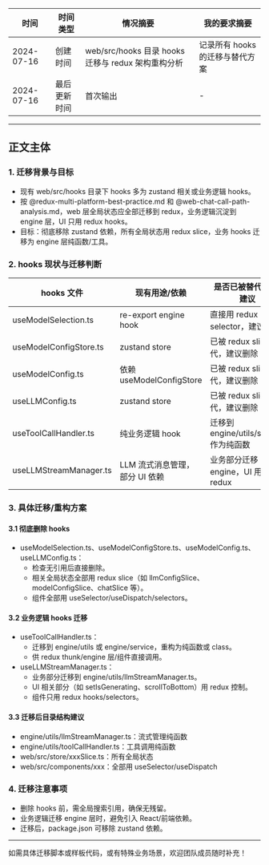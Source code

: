 | 时间         | 时间类型     | 情况摘要                         | 我的要求摘要                 |
| ------------ | ------------ | -------------------------------- | ---------------------------- |
| 2024-07-16   | 创建时间     | web/src/hooks 目录 hooks 迁移与 redux 架构重构分析 | 记录所有 hooks 的迁移与替代方案 |
| 2024-07-16   | 最后更新时间 | 首次输出                         | -                          |

---

## 正文主体

### 1. 迁移背景与目标

- 现有 web/src/hooks 目录下 hooks 多为 zustand 相关或业务逻辑 hooks。
- 按 @redux-multi-platform-best-practice.md 和 @web-chat-call-path-analysis.md，web 层全局状态应全部迁移到 redux，业务逻辑沉淀到 engine 层，UI 只用 redux hooks。
- 目标：彻底移除 zustand 依赖，所有全局状态用 redux slice，业务 hooks 迁移为 engine 层纯函数/工具。

### 2. hooks 现状与迁移判断

| hooks 文件                | 现有用途/依赖                | 是否已被替代/迁移建议                |
|--------------------------|------------------------------|--------------------------------------|
| useModelSelection.ts      | re-export engine hook        | 直接用 redux selector，建议删除       |
| useModelConfigStore.ts    | zustand store                | 已被 redux slice 替代，建议删除       |
| useModelConfig.ts         | 依赖 useModelConfigStore     | 已被 redux slice 替代，建议删除       |
| useLLMConfig.ts           | zustand store                | 已被 redux slice 替代，建议删除       |
| useToolCallHandler.ts     | 纯业务逻辑 hook              | 迁移到 engine/utils/service 作为纯函数 |
| useLLMStreamManager.ts    | LLM 流式消息管理，部分 UI 依赖 | 业务部分迁移 engine，UI 用 redux      |

### 3. 具体迁移/重构方案

#### 3.1 彻底删除 hooks
- useModelSelection.ts、useModelConfigStore.ts、useModelConfig.ts、useLLMConfig.ts：
  - 检查无引用后直接删除。
  - 相关全局状态全部用 redux slice（如 llmConfigSlice、modelConfigSlice、chatSlice 等）。
  - 组件全部用 useSelector/useDispatch/selectors。

#### 3.2 业务逻辑 hooks 迁移
- useToolCallHandler.ts：
  - 迁移到 engine/utils 或 engine/service，重构为纯函数或 class。
  - 供 redux thunk/engine 层/组件直接调用。
- useLLMStreamManager.ts：
  - 业务部分迁移到 engine/utils/llmStreamManager.ts。
  - UI 相关部分（如 setIsGenerating、scrollToBottom）用 redux 控制。
  - 组件只用 redux hooks/selectors。

#### 3.3 迁移后目录结构建议
- engine/utils/llmStreamManager.ts：流式管理纯函数
- engine/utils/toolCallHandler.ts：工具调用纯函数
- web/src/store/xxxSlice.ts：所有全局状态
- web/src/components/xxx：全部用 useSelector/useDispatch

### 4. 迁移注意事项
- 删除 hooks 前，需全局搜索引用，确保无残留。
- 业务逻辑迁移 engine 层时，避免引入 React/前端依赖。
- 迁移后，package.json 可移除 zustand 依赖。

---

如需具体迁移脚本或样板代码，或有特殊业务场景，欢迎团队成员随时补充！ 